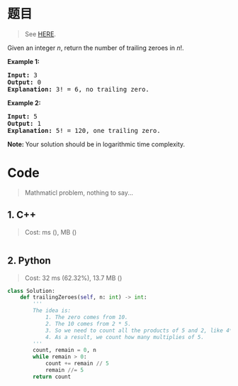 # 题目

> See [HERE](https://leetcode.com/problems/factorial-trailing-zeroes/).

<div><p>Given an integer <i>n</i>, return the number of trailing zeroes in <i>n</i>!.</p>

<p><strong>Example 1:</strong></p>

<pre><strong>Input:</strong> 3
<strong>Output:</strong> 0
<strong>Explanation:</strong>&nbsp;3! = 6, no trailing zero.</pre>

<p><strong>Example 2:</strong></p>

<pre><strong>Input:</strong> 5
<strong>Output:</strong> 1
<strong>Explanation:</strong>&nbsp;5! = 120, one trailing zero.</pre>

<p><b>Note: </b>Your solution should be in logarithmic time complexity.</p>
</div>

# Code

> Mathmaticl problem, nothing to say...

## 1. C++

> Cost: ms (), MB ()

```cpp

```

## 2. Python

> Cost: 32 ms (62.32%), 13.7 MB ()

```python
class Solution:
    def trailingZeroes(self, n: int) -> int:
        '''
        The idea is:
            1. The zero comes from 10.
            2. The 10 comes from 2 * 5.
            3. So we need to count all the products of 5 and 2, like 4*5=20.
            4. As a result, we count how many multiplies of 5.
        '''
        count, remain = 0, n
        while remain > 0:
            count += remain // 5
            remain //= 5
        return count
```
